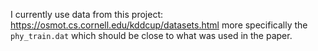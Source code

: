 I currently use data from this project:
https://osmot.cs.cornell.edu/kddcup/datasets.html
more specifically the ```phy_train.dat``` which should be close to what was used in the paper.